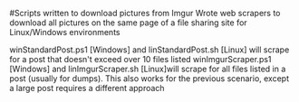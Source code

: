 #Scripts written to download pictures from Imgur
Wrote web scrapers to download all pictures on the same page of a file sharing site for Linux/Windows environments

winStandardPost.ps1 [Windows] and linStandardPost.sh [Linux] will scrape for a post that doesn't exceed over 10 files listed
winImgurScraper.ps1 [Windows] and linImgurScraper.sh [Linux]will scrape for all files listed in a post (usually for dumps). This also works for the previous scenario, except a large post requires a different approach

